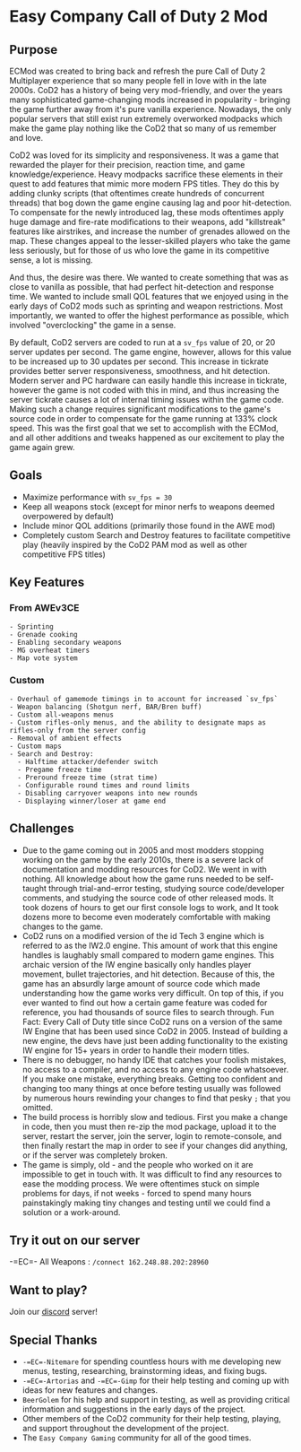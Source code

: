# Easy Company Call of Duty 2 Mod
## Purpose
ECMod was created to bring back and refresh the pure Call of Duty 2 Multiplayer experience that so many people fell in love with in the late 2000s. CoD2 has a history of being very mod-friendly, 
and over the years many sophisticated game-changing mods increased in popularity - bringing the game further away from it's pure vanilla experience. Nowadays, the only popular servers
that still exist run extremely overworked modpacks which make the game play nothing like the CoD2 that so many of us remember and love. 

CoD2 was loved for its simplicity and responsiveness. It was a game that rewarded the player for their precision, reaction time, and game knowledge/experience. Heavy modpacks sacrifice these
elements in their quest to add features that mimic more modern FPS titles. They do this by adding clunky scripts (that oftentimes create hundreds of concurrent threads) that bog down the game engine causing lag and poor hit-detection. 
To compensate for the newly introduced lag, these mods oftentimes apply huge damage and fire-rate modifications to their weapons, add "killstreak" features like airstrikes, and increase the number of grenades allowed on the map. 
These changes appeal to the lesser-skilled players who take the game less seriously, but for those of us who love the game in its competitive sense, a lot is missing.

And thus, the desire was there. We wanted to create something that was as close to vanilla as possible, that had perfect hit-detection and response time. We wanted to include
small QOL features that we enjoyed using in the early days of CoD2 mods such as sprinting and weapon restrictions. Most importantly, we wanted to offer the highest performance as possible,
which involved "overclocking" the game in a sense. 

By default, CoD2 servers are coded to run at a `sv_fps` value of 20, or 20 server updates per second. The game engine, however, allows for this value to be increased up to 30 updates per second. 
This increase in tickrate provides better server responsiveness, smoothness, and hit detection. 
Modern server and PC hardware can easily handle this increase in tickrate, however the game is not coded with this in mind, and thus increasing the server tickrate causes a lot of internal
timing issues within the game code. Making such a change requires significant modifications to the game's source code in order to compensate for the game running at 133% clock speed. 
This was the first goal that we set to accomplish with the ECMod, and all other additions and tweaks happened as our excitement to play the game again grew. 

## Goals
 - Maximize performance with `sv_fps = 30`
 - Keep all weapons stock (except for minor nerfs to weapons deemed overpowered by default)
 - Include minor QOL additions (primarily those found in the AWE mod)
 - Completely custom Search and Destroy features to facilitate competitive play (heavily inspired by the CoD2 PAM mod as well as other competitive FPS titles)

## Key Features
  ### From AWEv3CE
    - Sprinting
    - Grenade cooking
    - Enabling secondary weapons
    - MG overheat timers
    - Map vote system
  ### Custom
    - Overhaul of gamemode timings in to account for increased `sv_fps`
    - Weapon balancing (Shotgun nerf, BAR/Bren buff)
    - Custom all-weapons menus
    - Custom rifles-only menus, and the ability to designate maps as rifles-only from the server config
    - Removal of ambient effects
    - Custom maps
    - Search and Destroy:
      - Halftime attacker/defender switch
      - Pregame freeze time
      - Preround freeze time (strat time)
      - Configurable round times and round limits
      - Disabling carryover weapons into new rounds
      - Displaying winner/loser at game end
      
## Challenges
 - Due to the game coming out in 2005 and most modders stopping working on the game by the early 2010s, there is a severe lack of documentation and modding resources for CoD2. We went in with nothing. All knowledge about how the game runs needed to be self-taught through trial-and-error testing, studying source code/developer comments, and studying the source code of other released mods. It took dozens of hours to get our first console logs to work, and It took dozens more to become even moderately comfortable with making changes to the game.
 - CoD2 runs on a modified version of the id Tech 3 engine which is referred to as the IW2.0 engine. This amount of work that this engine handles is laughably small compared to modern game engines. 
 This archaic version of the IW engine basically only handles player movement, bullet trajectories, and hit detection. Because of this, the game has an absurdly large amount of source code which made understanding
 how the game works very difficult. On top of this, if you ever wanted to find out how a certain game feature was coded for reference, you had thousands of source files to search through. Fun Fact: Every Call of Duty title since CoD2 runs on a version of the same IW Engine that has been used since CoD2 in 2005. Instead of building a new engine, the devs have just been adding functionality to the existing IW engine for 15+ years in order to handle their modern titles. 
 - There is no debugger, no handy IDE that catches your foolish mistakes, no access to a compiler, and no access to any engine code whatsoever. If you make one mistake, everything breaks. Getting too confident and changing too many things at once before testing usually was followed by numerous hours rewinding your changes to find that pesky `;` that you omitted.  
 - The build process is horribly slow and tedious. First you make a change in code, then you must then re-zip the mod package, upload it to the server, restart the server, join the server, login to remote-console, and then finally restart the map in order to see if your changes did anything, or if the server was completely broken.  
 - The game is simply, old - and the people who worked on it are impossible to get in touch with. It was difficult to find any resources to ease the modding process. We were oftentimes stuck on simple problems for days, if not weeks - forced to spend many hours painstakingly making tiny changes and testing until we could find a solution or a work-around. 
 
## Try it out on our server
-=EC=- All Weapons : `/connect 162.248.88.202:28960`

## Want to play?
Join our [discord](https://discord.gg/jxXwQRfNSn) server!

## Special Thanks
 - `-=EC=-Nitemare` for spending countless hours with me developing new menus, testing, researching, brainstorming ideas, and fixing bugs.
 - `-=EC=-Artorias` and `-=EC=-Gimp` for their help testing and coming up with ideas for new features and changes.
 - `BeerGolem` for his help and support in testing, as well as providing critical information and suggestions in the early days of the project. 
 - Other members of the CoD2 community for their help testing, playing, and support throughout the development of the project. 
 - The `Easy Company Gaming` community for all of the good times. 

